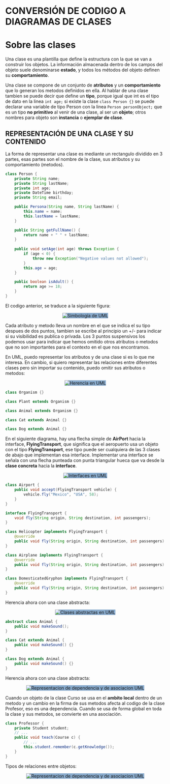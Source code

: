 # CONVERSIÓN DE CODIGO A DIAGRAMAS DE CLASES

# Sobre las clases

Una clase es una plantilla que define la estructura con la que
se van a construir los objetos. La información almacenada dentro
de los campos del objeto suele denominarse **estado**, y
todos los métodos del objeto definen su **comportamiento**.

Una clase se compone de un conjunto de **atributos** y un 
**comportamiento** que lo generan los metodos definidos en ella.
Al hablar de una clase tambien se puede decir que define un
**tipo**, porque igual que int es el tipo de dato en la linea
`int age;` si existe la clase `class Person {}` se puede
declarar una variable de tipo Person con la linea
`Person personObject;` que es un tipo **no primitivo** al venir
de una clase, al ser un **objeto**; otros nombres para objeto
son **instancia** o **ejemplar de clase**.

## REPRESENTACIÓN DE UNA CLASE Y SU CONTENIDO

La forma de representar una clase es mediante un rectangulo dividido en 3
partes, esas partes son el nombre de la clase, sus atributos y su comportamiento
(metodos).

```java
class Person {
    private String name;
    private String lastName;
    private int age;
    private DateTime birthday;
    private String email;

    public Persona(String name, String lastName) {
        this.name = name;
        this.lastName = lastName;
    }

    public String getFullName() {
        return name + " " + lastName;
    }
    
    public void setAge(int age) throws Exception {
        if (age < 0) {
            throw new Exception("Negative values not allowed");
        }
        this.age = age;
    }

    public boolean isAdult() {
        return age >= 18;
    }
}
```

El codigo anterior, se traduce a la siguiente figura:

<p style="text-align: center;">
<img src="java/img/simbologia.png"
     alt="Simbología de UML"
     style="background-color: #8ac;" />
</p>

Cada atributo y metodo lleva un nombre en el que se indica el su tipo despues
de dos puntos, tambien se escribe al principio un +/- para indicar si su
visibilidad es publica o privada. Los 3 puntos suspensivos los podemos usar
para indicar que hemos omitido otros atributos o metodos que no son importantes
para el contexto en el que nos encontramos.

En UML, puedo representar los atributos y de una clase si es lo
que me interesa. En cambio, si quiero representar las relaciones
entre diferentes clases pero sin importar su contenido, puedo
omitir sus atributos o metodos:

<p style="text-align: center;">
<img src="java/img/herencia.png"
     alt="Herencia en UML"
     style="background-color: #8ac;" />
</p>

```java
class Organism {}

class Plant extends Organism {}

class Animal extends Organism {}

class Cat extends Animal {}

class Dog extends Animal {}
```

En el siguiente diagrama, hay una flecha simple de **AirPort**
hacia la interface, **FlyingTransport**, que significa que el
aeropuerto usa un objeto con el tipo **FlyingTransport**, ese
tipo puede ser cualquiera de las 3 clases de abajo que implementan
esa interface. Implementar una interface se señala con una flecha
punteada con punta triangular hueca que va desde la
**clase concreta** hacia la **interface**.

<p style="text-align: center;">
<img src="java/img/interfaces.png"
     alt="Interfaces en UML"
     style="background-color: #8ac;" />
</p>

```java
class Airport {
    public void accept(FlyingTransport vehicle) {
        vehicle.fly("Mexico", "USA", 58);
    }
}

interface FlyingTransport {
    void fly(String origin, String destination, int passengers);
}

class Helicopter implements FlyingTransport {
    @override
    public void fly(String origin, String destination, int passengers) {}
}

class Airplane implements FlyingTransport {
    @override
    public void fly(String origin, String destination, int passengers) {}
}

class DomesticatedGryphon implements FlyingTransport {
    @override
    public void fly(String origin, String destination, int passengers) {}
}
```

Herencia ahora con una clase abstracta:

<p style="text-align: center;">
<img src="java/img/clase-abstracta.png"
     alt="Clases abstractas en UML"
     style="background-color: #8ac;" />
</p>

```java
abstract class Animal {
    public void makeSound();
}

class Cat extends Animal {
    public void makeSound() {}
}

class Dog extends Animal {
    public void makeSound() {}
}
```

Herencia ahora con una clase abstracta:

<p style="text-align: center;">
<img src="java/img/dependencia-asociacion.png"
     alt="Representacion de dependencia y de asociacion UML"
     style="background-color: #8ac;" />
</p>

Cuando un objeto de la clase Curso se usa en el
**ambito local** dentro de un metodo y un cambio en la firma
de sus metodos afecta al codigo de la clase Profesor, eso es
una dependencia. Cuando se usa de forma global en toda la clase
y sus metodos, se convierte en una asociación.

```java
class Professor {
    private Student student;
    // ...
    public void teach(Course c) {
        // ...
        this.student.remember(c.getKnowledge());
    }
}
```

Tipos de relaciones entre objetos:

<p style="text-align: center;">
<img src="java/img/tipos-relacion-poo.png"
     alt="Representacion de dependencia y de asociacion UML"
     style="background-color: #8ac;" />
</p>

